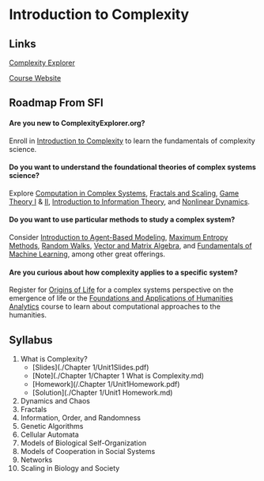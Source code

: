 # Introduction to Complexity

## Links

[Complexity Explorer](https://www.complexityexplorer.org/)

[Course Website](https://www.complexityexplorer.org/courses/165-introduction-to-complexity/)



## Roadmap From SFI

#### Are you new to ComplexityExplorer.org?

Enroll in [Introduction to Complexity](http://intro.complexityexplorer.org/) to learn the fundamentals of complexity science.

#### Do you want to understand the foundational theories of complex systems science?

Explore [Computation in Complex Systems](http://computation.complexityexplorer.org/), [Fractals and Scaling](http://fractals.complexityexplorer.org/), [Game Theory I](https://gts.complexityexplorer.org/) & [II](http://gtd.complexityexplorer.org/), [Introduction to Information Theory](http://information.complexityexplorer.org/), and [Nonlinear Dynamics](http://nonlinear.complexityexplorer.org/).

#### Do you want to use particular methods to study a complex system? 

Consider [Introduction to Agent-Based Modeling](http://abm.complexityexplorer.org/), [Maximum Entropy Methods](http://maxent.complexityexplorer.org/), [Random Walks](http://random.complexityexplorer.org/), [Vector and Matrix Algebra](http://matrix.complexityexplorer.org/), and [Fundamentals of Machine Learning](http://ml.complexityexplorer.org/), among other great offerings.

#### Are you curious about how complexity applies to a specific system? 

Register for [Origins of Life](http://origins.complexityexplorer.org/) for a complex systems perspective on the emergence of life or the [Foundations and Applications of Humanities Analytics](http://faha.complexityexplorer.org/) course to learn about computational approaches to the humanities.



## Syllabus

1. What is Complexity?
   + [Slides](./Chapter 1/Unit1Slides.pdf)  
   + [Note](./Chapter 1/Chapter 1 What is Complexity.md) 
   + [Homework](/.Chapter 1/Unit1Homework.pdf) 
   + [Solution](./Chapter 1/Unit1 Homework.md)
2. Dynamics and Chaos
3. Fractals
4. Information, Order, and Randomness
5. Genetic Algorithms
6. Cellular Automata
7. Models of Biological Self-Organization
8. Models of Cooperation in Social Systems
9. Networks
10. Scaling in Biology and Society
